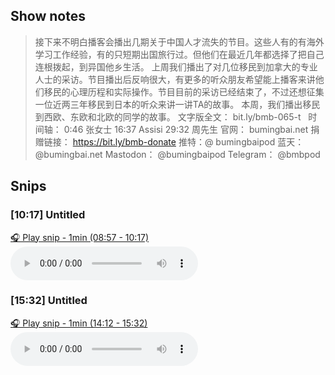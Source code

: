 
## Show notes
> 接下来不明白播客会播出几期关于中国人才流失的节目。这些人有的有海外学习工作经验，有的只短期出国旅行过。但他们在最近几年都选择了把自己连根拨起，到异国他乡生活。 上周我们播出了对几位移民到加拿大的专业人士的采访。节目播出后反响很大，有更多的听众朋友希望能上播客来讲他们移民的心理历程和实际操作。节目目前的采访已经结束了，不过还想征集一位近两三年移民到日本的听众来讲一讲TA的故事。 本周，我们播出移民到西欧、东欧和北欧的同学的故事。  文字版全文：  bit.ly/bmb-065-t      时间轴： 0:46 张女士 16:37 Assisi 29:32 周先生
> 官网： bumingbai.net  捐赠链接： https://bit.ly/bmb-donate  推特：@ bumingbaipod  蓝天： @bumingbai.net  Mastodon： @bumingbaipod  Telegram： @bmbpod

## Snips
### [10:17] Untitled
[🎧 Play snip - 1min️ (08:57 - 10:17)](https://share.snipd.com/snip/f6f6d75c-fe2a-40c8-b32c-27de4e3c5f59)
<audio controls> <source src="https://www.buzzsprout.com/1982525/episodes/13689221-.mp3#t=08:57,10:17"> </audio>
### [15:32] Untitled
[🎧 Play snip - 1min️ (14:12 - 15:32)](https://share.snipd.com/snip/e9e14afc-1722-469d-95e8-54db00a569ba)
<audio controls> <source src="https://www.buzzsprout.com/1982525/episodes/13689221-.mp3#t=14:12,15:32"> </audio>

